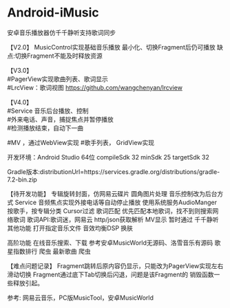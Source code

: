 # Android-iMusic
安卓音乐播放器仿千千静听支持歌词同步

【V2.0】
MusicControl实现基础音乐播放
最小化、切换Fragment后仍可播放
缺点:切换Fragment不能及时释放资源

【V3.0】  
#PagerView实现歌曲列表、歌词显示    
#LrcView：歌词视图 https://github.com/wangchenyan/lrcview

【V4.0】   
#Service 音乐后台播放、控制  
#外来电话、声音，捕捉焦点并暂停播放  
#检测播放结束，自动下一曲

#MV ，通过WebView实现
#歌手列表， GridView实现


开发环境：Android Studio 64位
compileSdk 32
minSdk 25
targetSdk 32

Gradle版本:distributionUrl=https\://services.gradle.org/distributions/gradle-7.2-bin.zip


【待开发功能】
专辑旋转封面，仿网易云碟片
    圆角图片处理
音乐控制改为后台方式
    Service
音频焦点实现外接电话等自动停止播放
   使用系统服务AudioManger
按歌手，按专辑分类
    Cursor过滤
歌词匹配
    优先匹配本地歌词，找不到则搜索网络歌词
    歌词API:歌词迷，网易云
    http/json获取解析
MV显示
   暂时通过
千千静听其他功能
   打开指定音乐文件
   音效均衡DSP
   换肤

高阶功能
在线音乐搜索、下载
   参考安卓MusicWorld无源码、洛雪音乐有源码
歌星指数排行
   爬虫
最新歌曲
   爬虫

【难点问题记录】
Fragment跳转后原内容仍显示，只能改为PagerView实现左右滑动切换
Fragment通过底下Tab切换后闪退，问题是该Fragment的
销毁函数一些释放引起。


参考:
网易云音乐，PC版MusicTool，安卓MusicWorld
